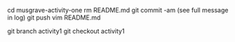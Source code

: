 cd musgrave-activity-one
rm README.md
git commit -am (see full message in log)
git push
vim README.md

git branch activity1
git checkout activity1
